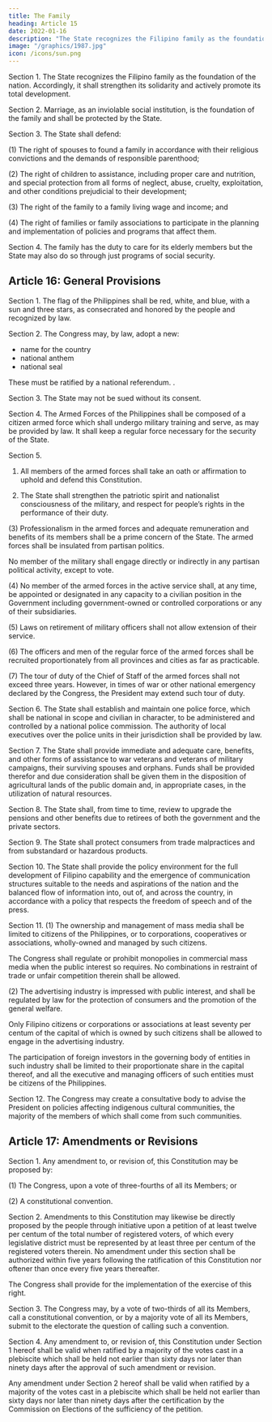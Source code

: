 ```yaml
---
title: The Family
heading: Article 15
date: 2022-01-16
description: "The State recognizes the Filipino family as the foundation of the nation. Accordingly, it shall strengthen its solidarity and actively promote its total development"
image: "/graphics/1987.jpg"
icon: /icons/sun.png
---
```



Section 1. The State recognizes the Filipino family as the foundation of the nation. Accordingly, it shall strengthen its solidarity and actively promote its total development.

Section 2. Marriage, as an inviolable social institution, is the foundation of the family and shall be protected by the State.

Section 3. The State shall defend:

(1) The right of spouses to found a family in accordance with their religious convictions and the demands of responsible parenthood;

(2) The right of children to assistance, including proper care and nutrition, and special protection from all forms of neglect, abuse, cruelty, exploitation, and other conditions prejudicial to their development;

(3) The right of the family to a family living wage and income; and

(4) The right of families or family associations to participate in the planning and implementation of policies and programs that affect them.

Section 4. The family has the duty to care for its elderly members but the State may also do so through just programs of social security.



## Article 16: General Provisions

Section 1. The flag of the Philippines shall be red, white, and blue, with a sun and three stars, as consecrated and honored by the people and recognized by law.

Section 2. The Congress may, by law, adopt a new:
- name for the country
- national anthem
- national seal

These must be ratified by a national referendum.<!-- , which shall all be truly reflective and symbolic of the ideals, history, and traditions of the people. Such law shall take effect only upon its ratification by the people in --> .


Section 3. The State may not be sued without its consent.

Section 4. The Armed Forces of the Philippines shall be composed of a citizen armed force which shall undergo military training and serve, as may be provided by law. It shall keep a regular force necessary for the security of the State.

Section 5.

1. All members of the armed forces shall take an oath or affirmation to uphold and defend this Constitution.

2. The State shall strengthen the patriotic spirit and nationalist consciousness of the military, and respect for people’s rights in the performance of their duty.

(3) Professionalism in the armed forces and adequate remuneration and benefits of its members shall be a prime concern of the State. The armed forces shall be insulated from partisan politics.

No member of the military shall engage directly or indirectly in any partisan political activity, except to vote.

(4) No member of the armed forces in the active service shall, at any time, be appointed or designated in any capacity to a civilian position in the Government including government-owned or controlled corporations or any of their subsidiaries.

(5) Laws on retirement of military officers shall not allow extension of their service.

(6) The officers and men of the regular force of the armed forces shall be recruited proportionately from all provinces and cities as far as practicable.

(7) The tour of duty of the Chief of Staff of the armed forces shall not exceed three years. However, in times of war or other national emergency declared by the Congress, the President may extend such tour of duty.

Section 6. The State shall establish and maintain one police force, which shall be national in scope and civilian in character, to be administered and controlled by a national police commission. The authority of local executives over the police units in their jurisdiction shall be provided by law.

Section 7. The State shall provide immediate and adequate care, benefits, and other forms of assistance to war veterans and veterans of military campaigns, their surviving spouses and orphans. Funds shall be provided therefor and due consideration shall be given them in the disposition of agricultural lands of the public domain and, in appropriate cases, in the utilization of natural resources.

Section 8. The State shall, from time to time, review to upgrade the pensions and other benefits due to retirees of both the government and the private sectors.

Section 9. The State shall protect consumers from trade malpractices and from substandard or hazardous products.

Section 10. The State shall provide the policy environment for the full development of Filipino capability and the emergence of communication structures suitable to the needs and aspirations of the nation and the balanced flow of information into, out of, and across the country, in accordance with a policy that respects the freedom of speech and of the press.

Section 11. (1) The ownership and management of mass media shall be limited to citizens of the Philippines, or to corporations, cooperatives or associations, wholly-owned and managed by such citizens.

The Congress shall regulate or prohibit monopolies in commercial mass media when the public interest so requires. No combinations in restraint of trade or unfair competition therein shall be allowed.

(2) The advertising industry is impressed with public interest, and shall be regulated by law for the protection of consumers and the promotion of the general welfare.

Only Filipino citizens or corporations or associations at least seventy per centum of the capital of which is owned by such citizens shall be allowed to engage in the advertising industry.

The participation of foreign investors in the governing body of entities in such industry shall be limited to their proportionate share in the capital thereof, and all the executive and managing officers of such entities must be citizens of the Philippines.

Section 12. The Congress may create a consultative body to advise the President on policies affecting indigenous cultural communities, the majority of the members of which shall come from such communities.



## Article 17: Amendments or Revisions

Section 1. Any amendment to, or revision of, this Constitution may be proposed by:

(1) The Congress, upon a vote of three-fourths of all its Members; or

(2) A constitutional convention.

Section 2. Amendments to this Constitution may likewise be directly proposed by the people through initiative upon a petition of at least twelve per centum of the total number of registered voters, of which every legislative district must be represented by at least three per centum of the registered voters therein. No amendment under this section shall be authorized within five years following the ratification of this Constitution nor oftener than once every five years thereafter.

The Congress shall provide for the implementation of the exercise of this right.

Section 3. The Congress may, by a vote of two-thirds of all its Members, call a constitutional convention, or by a majority vote of all its Members, submit to the electorate the question of calling such a convention.

Section 4. Any amendment to, or revision of, this Constitution under Section 1 hereof shall be valid when ratified by a majority of the votes cast in a plebiscite which shall be held not earlier than sixty days nor later than ninety days after the approval of such amendment or revision.

Any amendment under Section 2 hereof shall be valid when ratified by a majority of the votes cast in a plebiscite which shall be held not earlier than sixty days nor later than ninety days after the certification by the Commission on Elections of the sufficiency of the petition.
